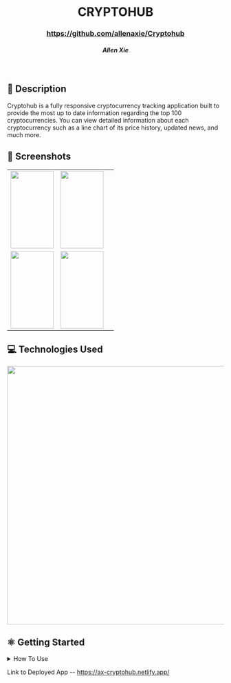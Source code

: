 # <h1 align="center"> CRYPTOHUB</h1>
 #### <h3 align="center">https://github.com/allenaxie/Cryptohub</h3>
 <h5 align="center">Allen Xie</h5>

<br>

## 📝 Description

Cryptohub is a fully responsive cryptocurrency tracking application built to provide the most up to date information regarding the top 100 cryptocurrencies. You can view detailed information about each cryptocurrency such as a line chart of its price history, updated news, and much more. 

## 📸 Screenshots 

| | | |
|:-------------------------:|:-------------------------:|:-------------------------:|
|<img src="https://i.imgur.com/6KwmtbE.png" width=100px height=180px overflow="hidden"> |<img src="https://i.imgur.com/lNuXw0D.png" width=100px height=180px overflow="hidden"> 
|<img src="https://i.imgur.com/gcHnKVd.png" width=100px height=180px overflow="hidden"> |<img src="https://i.imgur.com/aWZhCuI.png" width=100px height=180px overflow="hidden"> 

## 💻 Technologies Used 

<img src="https://i.imgur.com/L06lhAc.png" width=600px>


## ⚛️ Getting Started

<details>
<summary>How To Use</summary>
 
- Use top navigation bar to navigate to different pages.

- Home page shows top 10 cryptocurrencies in the world and most recent general cryptocurrency news articles.

- Click on a cryptocurrency or news articles for more details.

- Click "Cryptocurrencies" tab in navigation bar to view top 100 cryptocurrencies. You can also search cryptocurrency by its name in the search bar the the top of the page.

- Click "News" tab in navigation bar to view more news articles related to cryptocurrencies. Use select bar at the top of the page to filter news articles based on selected cryptocurrency.
 
</details>

Link to Deployed App -- <https://ax-cryptohub.netlify.app/>

